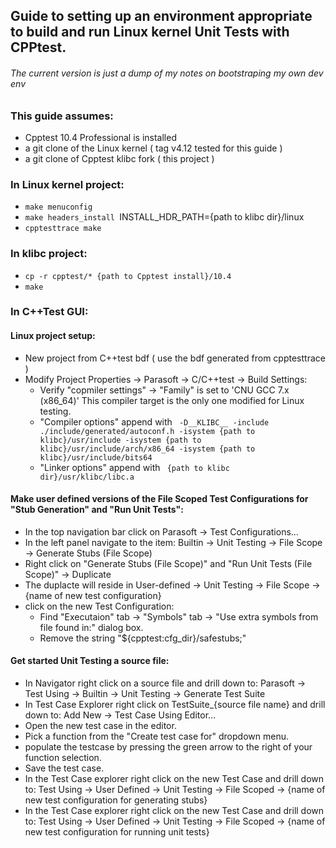 ## Guide to setting up an environment appropriate to build and run Linux kernel Unit Tests with CPPtest.
###### The current version is just a dump of my notes on bootstraping my own dev env

### This guide assumes:
* Cpptest 10.4 Professional is installed
* a git clone of the Linux kernel ( tag v4.12 tested for this guide )
* a git clone of Cpptest klibc fork ( this project )

### In Linux kernel project:
* `make menuconfig`
* `make headers_install `INSTALL_HDR_PATH={path to klibc dir}/linux
* `cpptesttrace make`
    
 ### In klibc project:
 * `cp -r cpptest/* {path to Cpptest install}/10.4`
 * `make`
 
 ### In C++Test GUI:
 #### Linux project setup:
 * New project from C++test bdf ( use the bdf generated from cpptesttrace )
 * Modify Project Properties -> Parasoft -> C/C++test -> Build Settings:
   * Verify "copmiler settings" -> "Family" is set to 'CNU GCC 7.x (x86_64)' This compiler target is the only one modified for Linux testing.
   * "Compiler options" append with ` -D__KLIBC__ -include ./include/generated/autoconf.h -isystem {path to klibc}/usr/include -isystem {path to klibc}/usr/include/arch/x86_64 -isystem {path to klibc}/usr/include/bits64`
   * "Linker options" append with ` {path to klibc dir}/usr/klibc/libc.a`
 #### Make user defined versions of the File Scoped Test Configurations for "Stub Generation" and "Run Unit Tests":
 * In the top navigation bar click on Parasoft -> Test Configurations...
  * In the left panel navigate to the item: Builtin -> Unit Testing -> File Scope -> Generate Stubs (File Scope)
  * Right click on "Generate Stubs (File Scope)" and "Run Unit Tests (File Scope)" -> Duplicate
  * The duplacte will reside in User-defined -> Unit Testing -> File Scope -> {name of new test configuration}
  * click on the new Test Configuration:
    * Find "Executaion" tab -> "Symbols" tab -> "Use extra symbols from file found in:" dialog box.
    * Remove the string "${cpptest:cfg_dir}/safestubs;"
 #### Get started Unit Testing a source file:
 * In Navigator right click on a source file and drill down to: Parasoft -> Test Using -> Builtin -> Unit Testing -> Generate Test Suite
 * In Test Case Explorer right click on TestSuite_{source file name} and drill down to: Add New -> Test Case Using Editor...
 * Open the new test case in the editor.
  * Pick a function from the "Create test case for" dropdown menu.
  * populate the testcase by pressing the green arrow to the right of your function selection.
  * Save the test case.
* In the Test Case explorer right click on the new Test Case and drill down to: Test Using -> User Defined -> Unit Testing -> File Scoped -> {name of new test configuration for generating stubs}
* In the Test Case explorer right click on the new Test Case and drill down to: Test Using -> User Defined -> Unit Testing -> File Scoped -> {name of new test configuration for running unit tests}
   
